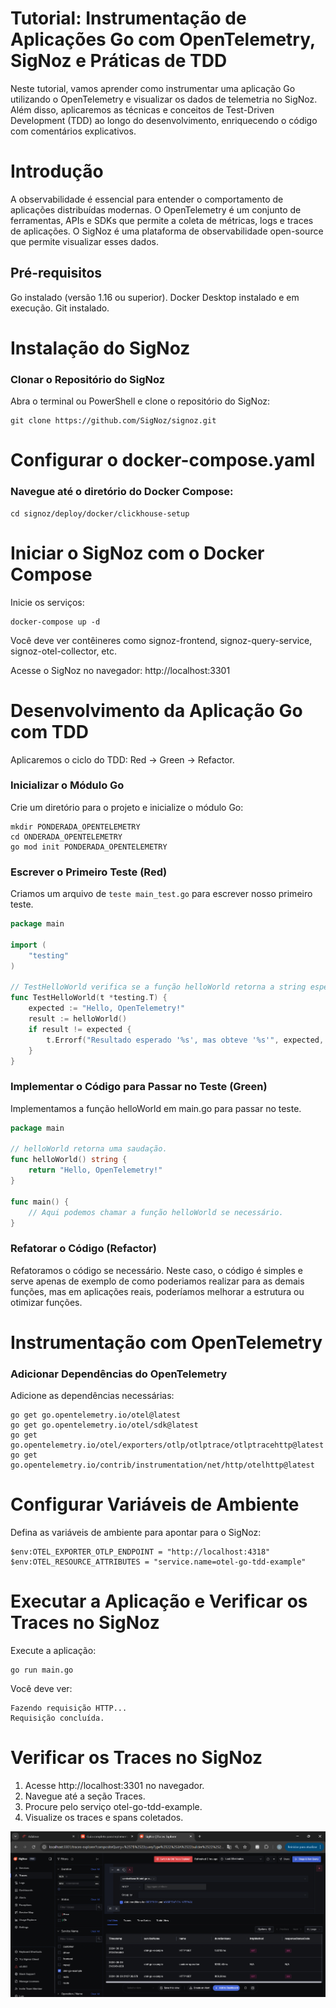 # Tutorial: Instrumentação de Aplicações Go com OpenTelemetry, SigNoz e Práticas de TDD

Neste tutorial, vamos aprender como instrumentar uma aplicação Go utilizando o OpenTelemetry e visualizar os dados de telemetria no SigNoz. Além disso, aplicaremos as técnicas e conceitos de Test-Driven Development (TDD) ao longo do desenvolvimento, enriquecendo o código com comentários explicativos.

# Introdução
A observabilidade é essencial para entender o comportamento de aplicações distribuídas modernas. O OpenTelemetry é um conjunto de ferramentas, APIs e SDKs que permite a coleta de métricas, logs e traces de aplicações. O SigNoz é uma plataforma de observabilidade open-source que permite visualizar esses dados.

## Pré-requisitos
Go instalado (versão 1.16 ou superior).
Docker Desktop instalado e em execução.
Git instalado.

# Instalação do SigNoz
### Clonar o Repositório do SigNoz

Abra o terminal ou PowerShell e clone o repositório do SigNoz:

```
git clone https://github.com/SigNoz/signoz.git
```

# Configurar o docker-compose.yaml
### Navegue até o diretório do Docker Compose:

```
cd signoz/deploy/docker/clickhouse-setup
```

# Iniciar o SigNoz com o Docker Compose
Inicie os serviços:

```
docker-compose up -d
```

Você deve ver contêineres como signoz-frontend, signoz-query-service, signoz-otel-collector, etc.

Acesse o SigNoz no navegador:
http://localhost:3301

# Desenvolvimento da Aplicação Go com TDD
Aplicaremos o ciclo do TDD: Red -> Green -> Refactor.

### Inicializar o Módulo Go
Crie um diretório para o projeto e inicialize o módulo Go:

```
mkdir PONDERADA_OPENTELEMETRY
cd ONDERADA_OPENTELEMETRY
go mod init PONDERADA_OPENTELEMETRY
```

### Escrever o Primeiro Teste (Red)
Criamos um arquivo de `teste main_test.go` para escrever nosso primeiro teste.

```go
package main

import (
    "testing"
)

// TestHelloWorld verifica se a função helloWorld retorna a string esperada.
func TestHelloWorld(t *testing.T) {
    expected := "Hello, OpenTelemetry!"
    result := helloWorld()
    if result != expected {
        t.Errorf("Resultado esperado '%s', mas obteve '%s'", expected, result)
    }
}
```

### Implementar o Código para Passar no Teste (Green)
Implementamos a função helloWorld em main.go para passar no teste.

```go
package main

// helloWorld retorna uma saudação.
func helloWorld() string {
    return "Hello, OpenTelemetry!"
}

func main() {
    // Aqui podemos chamar a função helloWorld se necessário.
}
```

### Refatorar o Código (Refactor)
Refatoramos o código se necessário. Neste caso, o código é simples e serve apenas de exemplo de como poderiamos realizar para as demais funções, mas em aplicações reais, poderíamos melhorar a estrutura ou otimizar funções.

# Instrumentação com OpenTelemetry
### Adicionar Dependências do OpenTelemetry
Adicione as dependências necessárias:

```
go get go.opentelemetry.io/otel@latest
go get go.opentelemetry.io/otel/sdk@latest
go get go.opentelemetry.io/otel/exporters/otlp/otlptrace/otlptracehttp@latest
go get go.opentelemetry.io/contrib/instrumentation/net/http/otelhttp@latest
```

# Configurar Variáveis de Ambiente
Defina as variáveis de ambiente para apontar para o SigNoz:

```
$env:OTEL_EXPORTER_OTLP_ENDPOINT = "http://localhost:4318"
$env:OTEL_RESOURCE_ATTRIBUTES = "service.name=otel-go-tdd-example"
```

# Executar a Aplicação e Verificar os Traces no SigNoz
Execute a aplicação:

```
go run main.go
```

Você deve ver:

```
Fazendo requisição HTTP...
Requisição concluída.
```

# Verificar os Traces no SigNoz
1. Acesse http://localhost:3301 no navegador.
2. Navegue até a seção Traces.
3. Procure pelo serviço otel-go-tdd-example.
4. Visualize os traces e spans coletados.

![alt text](image.png)

